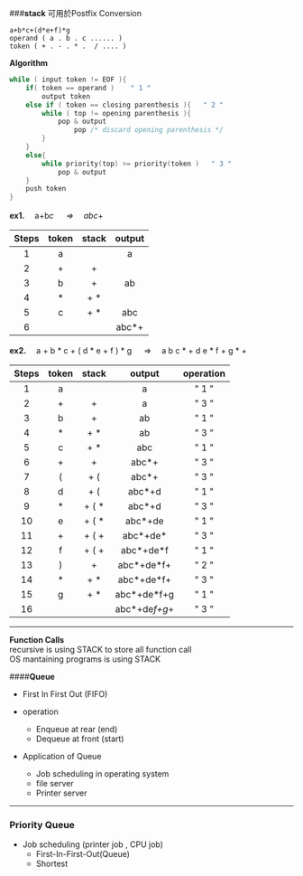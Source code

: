 ###**stack**
  可用於Postfix Conversion  

```
a+b*c+(d*e+f)*g
operand ( a . b . c ...... )
token ( + . - . * .  / .... )
```

**Algorithm**

```C
while ( input token != EOF ){
    if( token == operand )    " 1 "
        output token
    else if ( token == closing parenthesis ){   " 2 "
        while ( top != opening parenthesis ){
            pop & output
                pop /* discard opening parenthesis */
        }
    }
    else{
        while priority(top) >= priority(token )   " 3 "
            pop & output
    }
    push token
}
```

 **ex1.** 　a+b*c 　  => 　abc*+

  Steps| token   |   stack  |   output
  :---: | :------: | :--------: | :-----------:
  1|  a     |            |   a
  2|  +     |     +      |
  3|  b     |     +      |   ab
  4|  *     |    + *    |
  5|  c     |    + *   |     abc
  6|        |         |      abc*+  



**ex2.**　	a + b * c + ( d * e + f ) * g  　 =>  　a b c * +   d e * f + g *   +

 Steps| token    |       stack    |       output         |   operation
  :---: | :--------: | :--------------: | :--------------------: | :-----------:
 1    |  a       |                |       a              |    " 1 "
 2    |  +       |        +       |       a              |    " 3 "
 3    |  b       |        +       |       ab             |    " 1 "
 4    |  *       |        + *     |       ab             |    " 3 "
 5    |  c       |        + *     |       abc            |    " 1 "
 6    |  +       |        +       |       abc*+          |    " 3 "
 7    |  (       |        + (     |       abc*+          |    " 3 "
 8    |  d       |        + (     |       abc*+d         |    " 1 "
 9    |  *       |        + ( *   |       abc*+d         |    " 3 "
 10   |  e       |        + ( *   |       abc*+de        |    " 1 "
 11   |  +       |        + ( +   |       abc*+de*       |    " 3 "
 12   |  f       |        + ( +   |       abc*+de*f      |    " 1 "
 13   |  )       |        +       |       abc*+de*f+     |    " 2 "
 14   |  *       |        + *     |       abc*+de*f+     |    " 3 "
 15   |  g       |        + *     |       abc*+de*f+g    |    " 1 "
 16   |          |                |       abc*+de*f+g*+  |    " 3 "


---
**Function Calls**  
recursive is using STACK to store all function call  
OS mantaining programs is using STACK

####**Queue**
 * First In First Out (FIFO)
 * operation
   * Enqueue at rear (end)
   * Dequeue at front (start)

 * Application of Queue
    * Job scheduling in operating system
    * file server
    * Printer server
---


### Priority Queue
 * Job scheduling (printer job , CPU job)
   * First-In-First-Out(Queue)
   * Shortest
